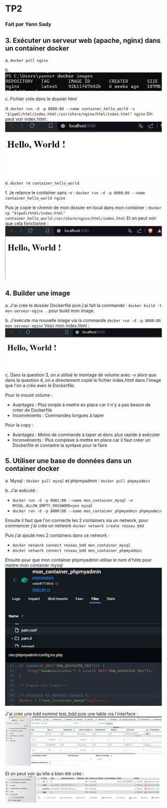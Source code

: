 # TP2
### Fait par Yann Sady

## 3. Exécuter un serveur web (apache, nginx) dans un container docker

a. ```docker pull nginx```

b. ![alt text](images/1.png)

c. Fichier crée dans le dossier html

d. ```docker run -d -p 8080:80 --name container_hello_world -v "$(pwd)/html/index.html:/usr/share/nginx/html/index.html" nginx```
On peut voir index.html :
![alt text](images/2.png)

e. ```docker rm container_hello_world```

f. Je relance le container sans -v : ```docker run -d -p 8080:80 --name container_hello_world nginx```

Puis je copie le chemin de mon dossier en local dans mon container : ```docker cp "$(pwd)/html/index.html" container_hello_world:/usr/share/nginx/html/index.html```
Et on peut voir que cela fonctionne :
![alt text](images/3.png)

## 4. Builder une image

a. J'ai crée le dossier Dockerfile puis j'ai fait la commande : ```docker build -t mon-serveur-nginx .``` pour build mon image.

b. J'exécute ma nouvelle image via la commande ```docker run -d -p 8080:80 mon-serveur-nginx```
Voici mon index.html :
![alt text](images/4.png)

c. Dans la question 3, on a utilisé le montage de volume avec -v alors que dans la question 4, on a directement copié le fichier index.html dans l'image que l'on a crée avec le Dockerfile.

Pour le mount volume :
- Avantages : Plus simple à mettre en place car il n'y a pas besoin de créer de Dockerfile
- Inconvénients : Commandes longues à taper

Pour la copy :
- Avantages : Moins de commande à taper et donc plus rapide à exécuter
- Inconvénients : Plus complexe à mettre en place car il faut créer un Dockerfile et connaitre la syntaxe pour le faire

## 5. Utiliser une base de données dans un container docker

a. Mysql : ```docker pull mysql``` et phpmyadmin : ```docker pull phpmyadmin```

b. J'ai exécuté :
- ```docker run -d -p 8081:80 --name mon_container_mysql -e MYSQL_ALLOW_EMPTY_PASSWORD=yes mysql``` 
- ```docker run -d -p 8080:80 --name mon_container_phpmyadmin phpmyadmin```

Ensuite il faut que l'on connecte les 2 containers via un network, pour commencer j'ai crée un network ```docker network create reseau_bdd```

Puis j'ai ajouté mes 2 containers dans ce network :
- ```docker network connect reseau_bdd mon_container_mysql```
- ```docker network connect reseau_bdd mon_container_phpmyadmin```

Ensuite pour que mon container phpmyadmin utilise le nom d'hôte pour mettre mon container mysql
![alt text](images/5.png)

J'ai crée une bdd nommé test_bdd puis une table via l'interface :
![alt text](images/6.png)

Et on peut voir qu'elle a bien été crée :
![alt text](images/7.png)